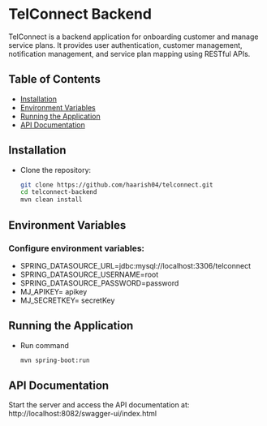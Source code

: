 # TelConnect Backend

TelConnect is a backend application for onboarding customer and manage service plans. It provides user authentication, customer management, notification management, and service plan mapping using RESTful APIs.

## Table of Contents

- [Installation](#installation)
- [Environment Variables](#environment-variables)
- [Running the Application](#running-the-application)
- [API Documentation](#api-documentation)


## Installation
- Clone the repository:
   ```bash
   git clone https://github.com/haarish04/telconnect.git
   cd telconnect-backend
   mvn clean install

## Environment Variables

### Configure environment variables:

- SPRING_DATASOURCE_URL=jdbc:mysql://localhost:3306/telconnect
- SPRING_DATASOURCE_USERNAME=root
- SPRING_DATASOURCE_PASSWORD=password
- MJ_APIKEY= apikey
- MJ_SECRETKEY= secretKey

## Running the Application

- Run command
   ```bash
   mvn spring-boot:run

## API Documentation
Start the server and access the API documentation at: http://localhost:8082/swagger-ui/index.html
